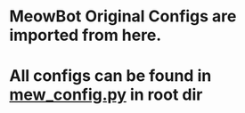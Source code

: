 # MeowBot Original Configs are imported from here.

# All configs can be found in [mew_config.py](https://github.com/MdNoor786/Meow/blob/master/mew_config.py) in root dir
